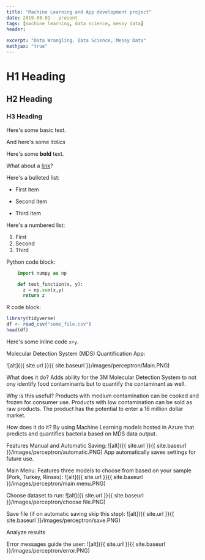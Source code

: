 ```yaml
---
title: "Machine Learning and App development project"
date: 2019-08-01 - present
tags: [machine learning, data science, messy data]
header:
  
excerpt: "Data Wrangling, Data Science, Messy Data"
mathjax: "true"
---
```


# H1 Heading

## H2 Heading

### H3 Heading

Here's some basic text.

And here's some *italics*

Here's some **bold** text.

What about a [link](https://github.com/dataoptimal)?

Here's a bulleted list:
* First item
+ Second item
- Third item

Here's a numbered list:
1. First
2. Second
3. Third

Python code block:
```python
    import numpy as np

    def test_function(x, y):
      z = np.sum(x,y)
      return z
```

R code block:
```r
library(tidyverse)
df <- read_csv("some_file.csv")
head(df)
```

Here's some inline code `x+y`.


Molecular Detection System (MDS) Quantification App:

![alt]({{ site.url }}{{ site.baseurl }}/images/perceptron/Main.PNG)

What does it do?
Adds ability for the 3M Molecular Detection System to not ony identify food contaminants but to quantify the contaminant as well.

Why is this useful?
Products with medium contamination can be cooked and frozen for consumer use. Products with low contamination can be sold as raw products. The product has the potential to enter a 16 million dollar market.

How does it do it?
By using Machine Learning models hosted in Azure that predicts and quantifies bacteria based on MDS data output.


Features Manual and Automatic Saving:
![alt]({{ site.url }}{{ site.baseurl }}/images/perceptron/automatic.PNG)
App automatically saves settings for future use.

Main Menu:
Features three models to choose from based on your sample (Pork, Turkey, Rinses):
![alt]({{ site.url }}{{ site.baseurl }}/images/perceptron/main menu.PNG)

Choose dataset to run:
![alt]({{ site.url }}{{ site.baseurl }}/images/perceptron/choose file.PNG)

Save file (if on automatic saving skip this step):
![alt]({{ site.url }}{{ site.baseurl }}/images/perceptron/save.PNG)

Analyze results

Error messages guide the user:
![alt]({{ site.url }}{{ site.baseurl }}/images/perceptron/error.PNG)

